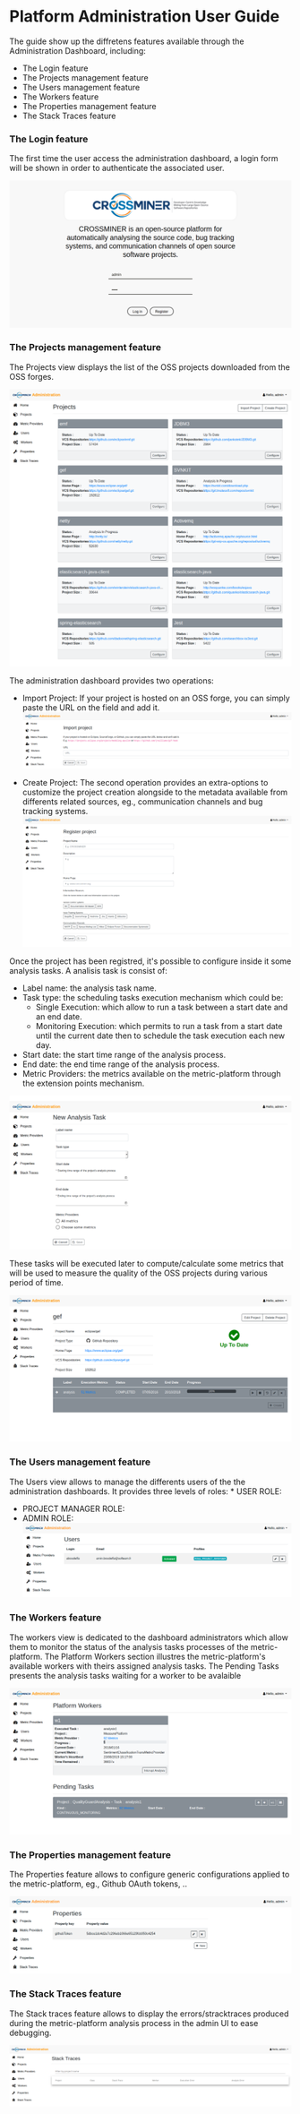 # Platform Administration User Guide
The guide show up the diffretens features available through the Administration Dashboard, including:
* The Login feature
* The Projects management feature
* The Users management feature
* The Workers feature
* The Properties management feature
* The Stack Traces feature

### The Login feature
The first time the user access the administration dashboard, a login form will be shown in order to authenticate the associated user.

![login-view](./screenshots/login-view.png)

### The Projects management feature
The Projects view displays the list of the OSS projects downloaded from the OSS forges.

![projects-view](./screenshots/projects-view.png)

The administration dashboard provides two operations:
* Import Project: 
If your project is hosted on an OSS forge, you can simply paste the URL on the field and add it.
![import-project-view](./screenshots/import-project-view.png)

* Create Project:
The second operation provides an extra-options to customize the project creation alongside to the metadata available from differents related sources, eg., communication channels and bug tracking systems.
![create-project-view](./screenshots/create-project-view.png)

Once the project has been registred, it's possible to configure inside it some analysis tasks. A analisis task is consist of:
* Label name: the analysis task name.
* Task type: the scheduling tasks execution mechanism which could be:
  * Single Execution: which allow to run a task between a start date and an end date.
  * Monitoring Execution: which permits to run a task from a start date until the current date then to schedule the task execution each new day.
* Start date: the start time range of the analysis process.
* End date: the end time range of the analysis process.
* Metric Providers: the metrics available on the metric-platform through the extension points mechanism.

![analysis-task-view](./screenshots/analysis-task-view.png)

These tasks will be executed later to compute/calculate some metrics that will be used to measure the quality of the OSS projects during various period of time.

![project-config-view](./screenshots/project-config-view.png)


### The Users management feature
The Users view allows to manage the differents users of the the administration dashboards. It provides three levels of roles: * USER ROLE: 
* PROJECT MANAGER ROLE:
* ADMIN ROLE:
![users-management-view](./screenshots/users-management-view.png)

### The Workers feature
The workers view is dedicated to the dashboard administrators which allow them to monitor the status of the analysis tasks processes of the metric-platform. The Platform Workers section illustres the metric-platform's available workers with theirs assigned analysis tasks. The Pending Tasks presents the analysis tasks waiting for a worker to be avalaible

![workers-view](./screenshots/workers-view.png)

### The Properties management feature
The Properties feature allows to configure generic configurations applied to the metric-platform, eg., Github OAuth tokens, ..

![properties-view](./screenshots/properties-view.png)

### The Stack Traces feature
The Stack traces feature allows to display the errors/stracktraces produced during the metric-platform analysis process in the admin UI to ease debugging.

![stacktraces-view](./screenshots/stacktraces-view.png)
